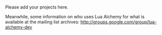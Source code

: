 Please add your projects here.

Meanwhile, some information on who uses Lua Alchemy for what is available at the mailing list archives: http://groups.google.com/group/lua-alchemy-dev